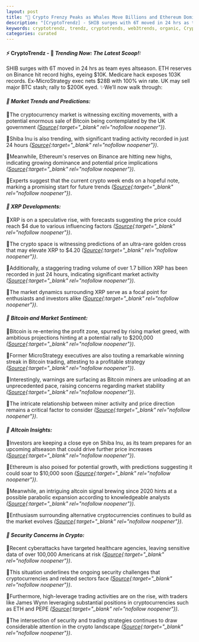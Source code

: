 ```yaml
---
layout: post
title: "🌇 Crypto Frenzy Peaks as Whales Move Billions and Ethereum Dominates"
description: "[CryptoTrendz] - SHIB surges with 6T moved in 24 hrs as team eyes altseason. ETH reserves on Binance hit record highs, eyeing $10K. Medicare hack exposes 103K records. Ex-MicroStrategy exec nets $28B with 100% win rate. UK may sell major BTC stash; rally to $200K eyed."
keywords: cryptotrendz, trendz, cryptotrends, web3trends, organic, Crypto, Binance, PEPE, AI, Altcoin, Ethereum, Bitcoin, XRP, UK, Analysis
categories: curated
---
```


#### ⚡ CryptoTrendz - 📌 *Trending Now: The Latest Scoop!:*

SHIB surges with 6T moved in 24 hrs as team eyes altseason. ETH reserves on Binance hit record highs, eyeing $10K. Medicare hack exposes 103K records. Ex-MicroStrategy exec nets $28B with 100% win rate. UK may sell major BTC stash; rally to $200K eyed. ✨We’ll now walk through:


#### *🔖  Market Trends and Predictions:*  

🔹The cryptocurrency market is witnessing exciting movements, with a potential enormous sale of Bitcoin being contemplated by the UK government *([Source](https://s.avyag.com/b971){:target="_blank" rel="nofollow noopener"})*.  

🔹Shiba Inu is also trending, with significant trading activity recorded in just 24 hours *([Source](https://s.avyag.com/v4mn){:target="_blank" rel="nofollow noopener"})*.  

🔹Meanwhile, Ethereum's reserves on Binance are hitting new highs, indicating growing dominance and potential price implications *([Source](https://s.avyag.com/p0qw){:target="_blank" rel="nofollow noopener"})*.  

🔹Experts suggest that the current crypto week ends on a hopeful note, marking a promising start for future trends *([Source](https://s.avyag.com/837s){:target="_blank" rel="nofollow noopener"})*.  

#### *🔖  XRP Developments:*  

🔹XRP is on a speculative rise, with forecasts suggesting the price could reach $4 due to various influencing factors *([Source](https://s.avyag.com/61i2){:target="_blank" rel="nofollow noopener"})*.  

🔹The crypto space is witnessing predictions of an ultra-rare golden cross that may elevate XRP to $4.20 *([Source](https://s.avyag.com/f6rx){:target="_blank" rel="nofollow noopener"})*.  

🔹Additionally, a staggering trading volume of over 1.7 billion XRP has been recorded in just 24 hours, indicating significant market activity *([Source](https://s.avyag.com/5eg9){:target="_blank" rel="nofollow noopener"})*.  

🔹The market dynamics surrounding XRP serve as a focal point for enthusiasts and investors alike *([Source](https://s.avyag.com/61i2){:target="_blank" rel="nofollow noopener"})*.  

#### *🔖  Bitcoin and Market Sentiment:*  

🔹Bitcoin is re-entering the profit zone, spurred by rising market greed, with ambitious projections hinting at a potential rally to $200,000 *([Source](https://s.avyag.com/6pie){:target="_blank" rel="nofollow noopener"})*.  

🔹Former MicroStrategy executives are also touting a remarkable winning streak in Bitcoin trading, attesting to a profitable strategy *([Source](https://s.avyag.com/3bpz){:target="_blank" rel="nofollow noopener"})*.  

🔹Interestingly, warnings are surfacing as Bitcoin miners are unloading at an unprecedented pace, raising concerns regarding market stability *([Source](https://s.avyag.com/aa4c){:target="_blank" rel="nofollow noopener"})*.  

🔹The intricate relationship between miner activity and price direction remains a critical factor to consider *([Source](https://s.avyag.com/6pie){:target="_blank" rel="nofollow noopener"})*.  

#### *🔖  Altcoin Insights:*  

🔹Investors are keeping a close eye on Shiba Inu, as its team prepares for an upcoming altseason that could drive further price increases *([Source](https://s.avyag.com/sg3f){:target="_blank" rel="nofollow noopener"})*.  

🔹Ethereum is also poised for potential growth, with predictions suggesting it could soar to $10,000 soon *([Source](https://s.avyag.com/r8pa){:target="_blank" rel="nofollow noopener"})*.  

🔹Meanwhile, an intriguing altcoin signal brewing since 2020 hints at a possible parabolic expansion according to knowledgeable analysts *([Source](https://s.avyag.com/ntce){:target="_blank" rel="nofollow noopener"})*.  

🔹Enthusiasm surrounding alternative cryptocurrencies continues to build as the market evolves *([Source](https://s.avyag.com/sg3f){:target="_blank" rel="nofollow noopener"})*.  

#### *🔖  Security Concerns in Crypto:*  

🔹Recent cyberattacks have targeted healthcare agencies, leaving sensitive data of over 100,000 Americans at risk *([Source](https://s.avyag.com/0cki){:target="_blank" rel="nofollow noopener"})*.  

🔹This situation underlines the ongoing security challenges that cryptocurrencies and related sectors face *([Source](https://s.avyag.com/0cki){:target="_blank" rel="nofollow noopener"})*.  

🔹Furthermore, high-leverage trading activities are on the rise, with traders like James Wynn leveraging substantial positions in cryptocurrencies such as ETH and PEPE *([Source](https://s.avyag.com/k914){:target="_blank" rel="nofollow noopener"})*.  

🔹The intersection of security and trading strategies continues to draw considerable attention in the crypto landscape *([Source](https://s.avyag.com/0cki){:target="_blank" rel="nofollow noopener"})*.